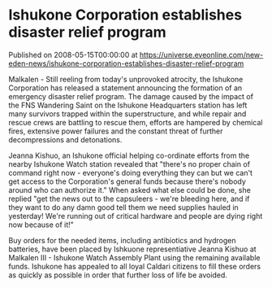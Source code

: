 # Ishukone Corporation establishes disaster relief program
Published on 2008-05-15T00:00:00 at https://universe.eveonline.com/new-eden-news/ishukone-corporation-establishes-disaster-relief-program

Malkalen - Still reeling from today's unprovoked atrocity, the Ishukone Corporation has released a statement announcing the formation of an emergency disaster relief program. The damage caused by the impact of the FNS Wandering Saint on the Ishukone Headquarters station has left many survivors trapped within the superstructure, and while repair and rescue crews are battling to rescue them, efforts are hampered by chemical fires, extensive power failures and the constant threat of further decompressions and detonations. 

Jeanna Kishuo, an Ishukone official helping co-ordinate efforts from the nearby Ishukone Watch station revealed that "there's no proper chain of command right now - everyone's doing everything they can but we can't get access to the Corporation's general funds because there's nobody around who can authorize it." When asked what else could be done, she replied "get the news out to the capsuleers - we're bleeding here, and if they want to do any damn good tell them we need supplies hauled in yesterday! We're running out of critical hardware and people are dying right now because of it!" 

Buy orders for the needed items, including antibiotics and hydrogen batteries, have been placed by Ishkuone representiative Jeanna Kishuo at Malkalen III - Ishukone Watch Assembly Plant using the remaining available funds. Ishukone has appealed to all loyal Caldari citizens to fill these orders as quickly as possible in order that further loss of life be avoided.
